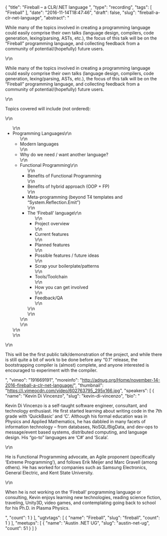 {
  "title": "Fireball – a CLR/.NET language ",
  "type": "recording",
  "tags": [
    "Fireball"
  ],
  "date": "2016-11-14T18:47:46",
  "draft": false,
  "slug": "fireball-a-clr-net-language",
  "abstract": "<p>While many of the topics involved in creating a programming language could easily comprise their own talks (language design, compilers, code generation, lexing/parsing, ASTs, etc.), the focus of this talk will be on the “Fireball” programming language, and collecting feedback from a community of potential/(hopefully) future users.</p>\r\n<p>While many of the topics involved in creating a programming language could easily comprise their own talks (language design, compilers, code generation, lexing/parsing, ASTs, etc.), the focus of this talk will be on the “Fireball” programming language, and collecting feedback from a community of potential/(hopefully) future users.</p>\r\n<p>Topics covered will include (not ordered):</p>\r\n<ul>\r\n<li>Programming Languages\r\n<ul>\r\n<li>Modern languages</li>\r\n<li>Why do we need / want another language?</li>\r\n<li>Functional Programming\r\n<ul>\r\n<li>Benefits of Functional Programming</li>\r\n<li>Benefits of hybrid approach (OOP + FP)</li>\r\n<li>Meta-programming (beyond T4 templates and “System.Reflection.Emit”)</li>\r\n<li>The ‘Fireball’ language\r\n<ul>\r\n<li>Project overview</li>\r\n<li>Current features</li>\r\n<li>Planned features</li>\r\n<li>Possible features / future ideas</li>\r\n<li>Scrap your boilerplate/patterns</li>\r\n<li>Tools/Toolchain</li>\r\n<li>How you can get involved</li>\r\n<li>Feedback/QA</li>\r\n</ul>\r\n</li>\r\n</ul>\r\n</li>\r\n</ul>\r\n</li>\r\n</ul>\r\n<p>This will be the first public talk/demonstration of the project, and while there is still quite a bit of work to be done before any “0.1” release, the bootstrapping compiler is (almost) complete, and anyone interested is encouraged to experiment with the compiler.</p>",
  "vimeo": "191669191",
  "moreinfo": "http://adnug.org/Home/november-14-2016-fireball-a-clr-net-language/",
  "thumbnail": "https://i.vimeocdn.com/video/602763795_295x166.jpg",
  "speakers": [
    {
      "name": "Kevin Di Vincenzo",
      "slug": "kevin-di-vincenzo",
      "bio": "<p>Kevin Di Vincenzo is a self-taught software engineer, consultant, and technology enthusiast. He first started learning about writing code in the 7th grade with ‘QuickBasic’ and ‘C’. Although his formal education was in Physics and Applied Mathematics, he has dabbled in many facets of information technology – from databases, NoSQL/BigData, and dev-ops to message/event based systems, distributed computing, and language design. His “go-to” languages are ‘C#’ and ‘Scala’.</p>\r\n<p>He is Functional Programming advocate, an Agile proponent (specifically ‘Extreme Programming’), and follows Erik Meijer and Marc Gravell (among others). He has worked for companies such as Samsung Electronics, General Electric, and Kent State University.</p>\r\n<p>When he is not working on the ‘Fireball’ programming language or consulting, Kevin enjoys learning new technologies, reading science fiction, traveling, Unity3D, video games, and contemplating going back to school for his Ph.D. in Plasma Physics.</p>",
      "count": 1
    }
  ],
  "ugtvtags": [
    {
      "name": "Fireball",
      "slug": "fireball",
      "count": 1
    }
  ],
  "meetups": [
    {
      "name": "Austin .NET UG",
      "slug": "austin-net-ug",
      "count": 51
    }
  ]
}